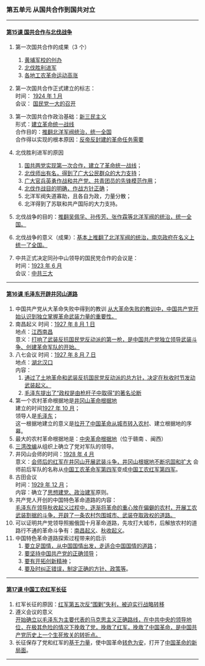 ### 第五单元 从国共合作到国共对立

---

#### [第15课 国共合作与北伐战争](./%E7%AC%AC15%E8%AF%BE%20%E5%9B%BD%E5%85%B1%E5%90%88%E4%BD%9C%E4%B8%8E%E5%8C%97%E4%BC%90%E6%88%98%E4%BA%89)

1. 第一次国共合作的成果（3 个）
   1. <u>黄埔军校的创办</u>
   2. <u>北伐胜利进军</u>
   3. <u>各地工农革命运动高涨</u>
2. 第一次国共合作正式建立的标志：<br>
   时间： <u>1924 年 1 月</u><br>
   会议： <u>国民党一大的召开</u>
3. 第一次国共合作政治基础：<u>新三民主义</u><br>
   形式：<u>建立革命统一战线</u><br>
   合作目的：<u>推翻北洋军阀统治，统一全国</u><br>
   合作得以实现的根本原因：<u>反帝反封建的革命任务需要</u>

4. 北伐胜利进军的原因
   1. <u>国共两党实现第一次合作，建立了革命统一战线</u>；
   2. <u>北伐师出有名，得到了广大公民群众的大力支持</u>；
   3. <u>广大官兵英勇作战和共产党、共青团员的先锋模范作用</u>；
   4. <u>北伐作战目的明确，作战方针正确</u>；
   5. 北洋军阀失道寡助，且各自为政，力量分散；
   6. 北洋得到了苏联和共产国际的大力支持。

5. 北伐战争的目的：<u>推翻吴佩孚、孙传芳、张作霖等北洋军阀的统治，统一全国。</u>
6. 北伐战争的意义（成果）：<u>基本上推翻了北洋军阀的统治，南京政府在名义上统一了全国。</u>
7. 中共正式决定同孙中山领导的国民党合作的会议是：<br>
   时间：<u>1923 年 6 月</u><br>
   会议：<u>中共三大</u>

---

#### [第16课 毛泽东开辟井冈山道路](./%E7%AC%AC16%E8%AF%BE%20%E6%AF%9B%E6%B3%BD%E4%B8%9C%E5%BC%80%E8%BE%9F%E4%BA%95%E5%86%88%E5%B1%B1%E9%81%93%E8%B7%AF)

1. 中国共产党从大革命失败中得到的教训
   <u>从大革命失败的教训中，中国共产党开始认识到独立掌握革命武装力量的重要性。</u>
2. 南昌起义
   时间：<u>1927 年 8 月 1 日</u><br>
   地点：<u>江西南昌</u><br>
   意义：<u>打响了武装反抗国民党反动派的第一枪，是中国共产党独立领导武装斗争、创建革命军队的开始。</u><br>
3. 八七会议
   时间：<u>1927 年 8 月 7 日</u><br>
   地点：<u>湖北汉口</u><br>
   内容：<br>
   1. <u>通过了土地革命和武装反抗国民党反动派的总方针，决定在秋收时节发动武装起义。</u>
   2. <u>毛泽东提出了“政权是由枪杆子中取得”的著名论断</u>
4. 第一个农村革命根据地是<u>井冈山革命根据地</u><br>
   建立的时间<u>1927 年 10 月</u>；<br>
   领导人是<u>毛泽东</u>；<br>
   这一根据地建立的意义是<u>拉开了中国革命从城市转入农村</u>、建立根据地的序幕。
5. 最大的农村革命根据地是：<u>中央革命根据地</u>（位于赣南 、闽西）
6. <u>三湾改编</u>从组织上确立了党对军队的领导。
7. 井冈山会师的时间：<u>1928 年 4 月</u><br>
   意义：<u>会师后的红军在井冈山开展武装斗争，井冈山根据地不断巩固和扩大</u>
   会师前后军队的名称从<u>中国工农革命军第四军</u>变成<u>中国工农红军第四军</u>。
8. 古田会议<br>
   时间：<u>1929 年 12 月</u>；<br>
   内容：确立了<u>思想建党、政治建军</u>原则。<br>
9. 共产党人开创的中国特色革命道路的内容：<br>
   <u>毛泽东在领导秋收起义过程中，逐渐将革命的重心放在偏僻的农村，开展工农武装割据的斗争，开辟了一条农村包围城市、武装夺取政权的道路。</u>
10. 可以证明共产党领导照搬俄国十月革命道路，先攻打大城市，后解放农村的道路行不通的革命斗争有：<u>南昌起义</u>、<u>秋收起义</u>。
11. 中国特色革命道路探索过程带来的启示
      1. <u>要立足国情，从中国国情出发，走适合中国国情的道路</u>；
      2. <u>要坚持中国共产党的正确领导</u>；
      3. <u>要有开拓创新精神</u>；
      4. <u>要及时纠正错误，制定正确的方针、政策等</u>。

---

#### [第17课 中国工农红军长征](./%E7%AC%AC17%E8%AF%BE%20%E4%B8%AD%E5%9B%BD%E5%B7%A5%E5%86%9C%E7%BA%A2%E5%86%9B%E9%95%BF%E5%BE%81)

1. 红军长征的原因：<u>红军第五次反“围剿”失利，被迫实行战略转移</u>
2. 遵义会议的意义<br>
   <u>开始确立以毛泽东为主要代表的马克思主义正确路线，在中共中央的领导地位，在极其危险的情况下挽救了党，挽救了红军，挽救了中国革命，是中国共产党历史上一个生死攸关的转折点。</u>
3. 长征保存了党和红军的<u>基干力量</u>，使中国革命<u>转危为安</u>，打开了<u>中国革命的新局面</u>。

---

